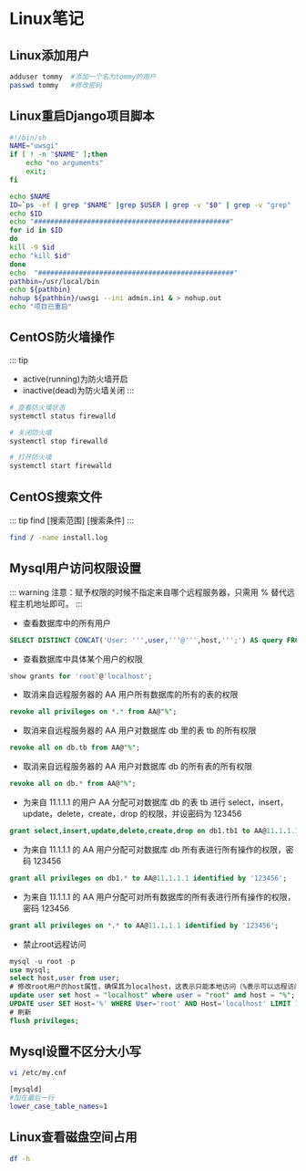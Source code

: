 # Linux笔记

## Linux添加用户
```bash
adduser tommy  #添加一个名为tommy的用户
passwd tommy   #修改密码
```

## Linux重启Django项目脚本
```bash
#!/bin/sh
NAME="uwsgi"
if [ ! -n "$NAME" ];then
    echo "no arguments"
    exit;
fi

echo $NAME
ID=`ps -ef | grep "$NAME" |grep $USER | grep -v "$0" | grep -v "grep" | awk '{print $2}'`
echo $ID
echo "################################################"
for id in $ID
do
kill -9 $id
echo "kill $id"
done
echo  "################################################"
pathbin=/usr/local/bin
echo ${pathbin}
nohup ${pathbin}/uwsgi --ini admin.ini & > nohup.out
echo "项目已重启"

```

## CentOS防火墙操作
::: tip
- active(running)为防火墙开启
- inactive(dead)为防火墙关闭
:::
```bash
# 查看防火墙状态
systemctl status firewalld

# 关闭防火墙
systemctl stop firewalld

# 打开防火墙
systemctl start firewalld
```

## CentOS搜索文件
::: tip
find [搜索范围] [搜索条件]
:::
```bash
find / -name install.log
```

## Mysql用户访问权限设置
::: warning
注意：赋予权限的时候不指定来自哪个远程服务器，只需用 % 替代远程主机地址即可。
:::
- 查看数据库中的所有用户
```sql
SELECT DISTINCT CONCAT('User: ''',user,'''@''',host,''';') AS query FROM mysql.user;
```
- 查看数据库中具体某个用户的权限
```sql
show grants for 'root'@'localhost';
```
- 取消来自远程服务器的 AA 用户所有数据库的所有的表的权限
```sql
revoke all privileges on *.* from AA@"%";
```
- 取消来自远程服务器的 AA 用户对数据库 db 里的表 tb 的所有权限
```sql
revoke all on db.tb from AA@"%";
```
- 取消来自远程服务器的 AA 用户对数据库 db 的所有表的所有权限
```sql
revoke all on db.* from AA@"%";
```
- 为来自 11.1.1.1 的用户 AA 分配可对数据库 db 的表 tb 进行 select，insert，update，delete，create，drop 的权限，并设密码为 123456
```sql
grant select,insert,update,delete,create,drop on db1.tb1 to AA@11.1.1.1 identified by '123456';
```
- 为来自 11.1.1.1 的 AA 用户分配可对数据库 db 所有表进行所有操作的权限，密码 123456
```sql
grant all privileges on db1.* to AA@11.1.1.1 identified by '123456';
```
- 为来自 11.1.1.1 的 AA 用户分配可对所有数据库的所有表进行所有操作的权限，密码 123456
```sql
grant all privileges on *.* to AA@11.1.1.1 identified by '123456';
```
- 禁止root远程访问
```sql
mysql -u root -p
use mysql;
select host,user from user;
# 修改root用户的host属性，确保其为localhost，这表示只能本地访问（%表示可以远程访问）；
update user set host = "localhost" where user = "root" and host = "%";
UPDATE user SET Host='%' WHERE User='root' AND Host='localhost' LIMIT 1;
# 刷新
flush privileges;
```

## Mysql设置不区分大小写
```bash
vi /etc/my.cnf
```
```bash
[mysqld]
#加在最后一行
lower_case_table_names=1 
```

## Linux查看磁盘空间占用
```bash
df -h
```